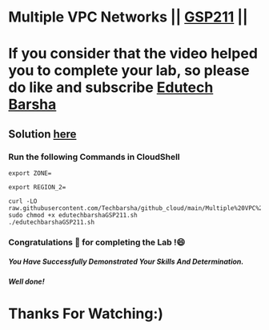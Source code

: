 # Multiple VPC Networks || [GSP211](https://www.cloudskillsboost.google/games/5019/labs/32743) ||

# If you consider that the video helped you to complete your lab, so please do like and subscribe [Edutech Barsha](https://www.youtube.com/@edutechbarsha)
## Solution [here](https://youtu.be/markO68BtxM)

### Run the following Commands in CloudShell

```
export ZONE=

export REGION_2=

curl -LO raw.githubusercontent.com/Techbarsha/github_cloud/main/Multiple%20VPC%20Networks/edutechbarshaGSP211.sh
sudo chmod +x edutechbarshaGSP211.sh
./edutechbarshaGSP211.sh
```

### Congratulations 🎉 for completing the Lab !😄

##### *You Have Successfully Demonstrated Your Skills And Determination.*

#### *Well done!*

# Thanks For Watching:)
